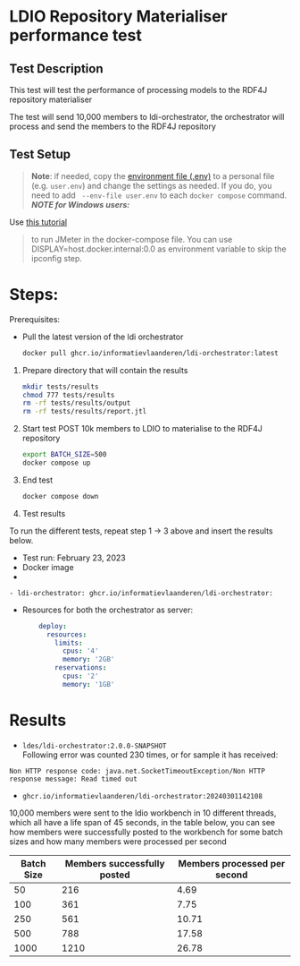 # LDIO Repository Materialiser performance test

## Test Description

This test will test the performance of processing models to the RDF4J repository materialiser

The test will send 10,000 members to ldi-orchestrator, the orchestrator will process and send the members to the RDF4J
repository

## Test Setup

> **Note**: if needed, copy the [environment file (.env)](./.env) to a personal file (e.g. `user.env`) and change the
> settings as needed. If you do, you need to add ` --env-file user.env` to each `docker compose` command.
> **_NOTE for Windows users:_**
>
Use [this tutorial](https://medium.com/@potatowagon/how-to-use-gui-apps-in-linux-docker-container-from-windows-host-485d3e1c64a3)
> to run JMeter in the docker-compose file.
> You can use DISPLAY=host.docker.internal:0.0 as environment variable to skip the ipconfig step.

# Steps:

Prerequisites:

- Pull the latest version of the ldi orchestrator

    ```bash
    docker pull ghcr.io/informatievlaanderen/ldi-orchestrator:latest
    ```

1. Prepare directory that will contain the results
    ```bash
    mkdir tests/results
    chmod 777 tests/results
    rm -rf tests/results/output
    rm -rf tests/results/report.jtl
    ```

2. Start test
   POST 10k members to LDIO to materialise to the RDF4J repository
    ```bash
    export BATCH_SIZE=500
    docker compose up 
    ```

3. End test
    ```bash
    docker compose down
    ```

4. Test results

To run the different tests, repeat step 1 -> 3 above and insert the results below.

- Test run:       February 23, 2023
- Docker image
-

[//]: # (TODO add correct image tag)

    - ldi-orchestrator: ghcr.io/informatievlaanderen/ldi-orchestrator: 

- Resources for both the orchestrator as server:
    ```yaml
        deploy:
          resources:
            limits:
              cpus: '4'
              memory: '2GB'
            reservations:
              cpus: '2'
              memory: '1GB'
    ```

# Results

- `ldes/ldi-orchestrator:2.0.0-SNAPSHOT` \
  Following error was counted 230 times, or for sample it has received:

```text
Non HTTP response code: java.net.SocketTimeoutException/Non HTTP response message: Read timed out
```

- `ghcr.io/informatievlaanderen/ldi-orchestrator:20240301142108`

10,000 members were sent to the ldio workbench in 10 different threads, which all have a life span of 45 seconds, in the
table below, you can see how members were successfully posted to the workbench for some batch sizes and how many members
were processed per second

| Batch Size | Members successfully posted | Members processed per second |   
|------------|-----------------------------|------------------------------|
| 50         | 216                         | 4.69                         |  
| 100        | 361                         | 7.75                         |  
| 250        | 561                         | 10.71                        |  
| 500        | 788                         | 17.58                        |  
| 1000       | 1210                        | 26.78                        |